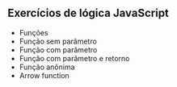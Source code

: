 ## Exercícios de lógica JavaScript

* Funções
* Função sem parâmetro
* Função com parâmetro
* Função com parâmetro e retorno
* Função anônima
* Arrow function